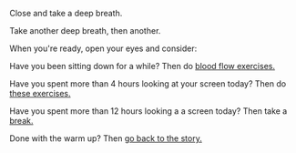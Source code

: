 Close and take a deep breath.

Take another deep breath, then another.

When you're ready, open your eyes and consider:

Have you been sitting down for a while? Then do [blood flow exercises.](Blood_flow/vigorous.md)

Have you spent more than 4 hours looking at your screen today? Then do [these exercises.](eyes/eyes.md)

Have you spent more than 12 hours looking a a screen today? Then take a [break.](break/break.md)

Done with the warm up? Then [go back to the story.](../marshmallow.md)